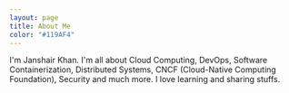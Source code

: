```yaml
---
layout: page
title: About Me
color: "#119AF4"
---
```


<p>I'm Janshair Khan. I'm all about Cloud Computing, DevOps, Software Containerization, Distributed Systems, CNCF (Cloud-Native Computing Foundation), Security and much more. I love learning and sharing stuffs.</p>
